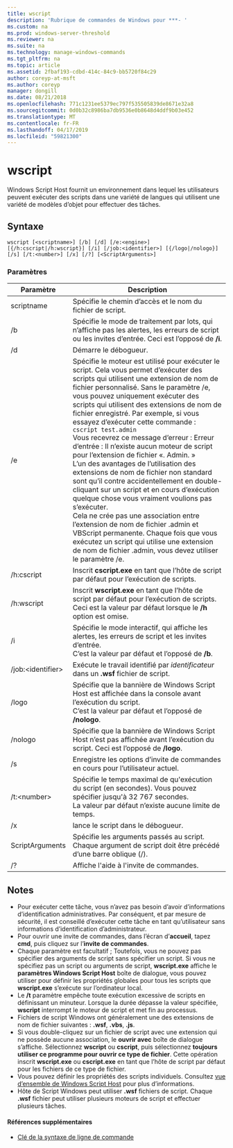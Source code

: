 ```yaml
---
title: wscript
description: 'Rubrique de commandes de Windows pour ***- '
ms.custom: na
ms.prod: windows-server-threshold
ms.reviewer: na
ms.suite: na
ms.technology: manage-windows-commands
ms.tgt_pltfrm: na
ms.topic: article
ms.assetid: 2fbaf193-cdbd-414c-84c9-bb5720f84c29
author: coreyp-at-msft
ms.author: coreyp
manager: dongill
ms.date: 08/21/2018
ms.openlocfilehash: 771c1231ee5379ec797f535505839de8671e32a8
ms.sourcegitcommit: 0d0b32c8986ba7db9536e0b8648d4ddf9b03e452
ms.translationtype: MT
ms.contentlocale: fr-FR
ms.lasthandoff: 04/17/2019
ms.locfileid: "59821300"
---
```

# <a name="wscript"></a>wscript



Windows Script Host fournit un environnement dans lequel les utilisateurs peuvent exécuter des scripts dans une variété de langues qui utilisent une variété de modèles d’objet pour effectuer des tâches.

## <a name="syntax"></a>Syntaxe

```
wscript [<scriptname>] [/b] [/d] [/e:<engine>] [{/h:cscript|/h:wscript}] [/i] [/job:<identifier>] [{/logo|/nologo}] [/s] [/t:<number>] [/x] [/?] [<ScriptArguments>]
```

### <a name="parameters"></a>Paramètres

|Paramètre|Description|
|---------|-----------|
|scriptname|Spécifie le chemin d’accès et le nom du fichier de script.|
|/b|Spécifie le mode de traitement par lots, qui n’affiche pas les alertes, les erreurs de script ou les invites d’entrée. Ceci est l’opposé de **/i**.|
|/d|Démarre le débogueur.|
|/e|Spécifie le moteur est utilisé pour exécuter le script. Cela vous permet d’exécuter des scripts qui utilisent une extension de nom de fichier personnalisé. Sans le paramètre /e, vous pouvez uniquement exécuter des scripts qui utilisent des extensions de nom de fichier enregistré. Par exemple, si vous essayez d’exécuter cette commande :<br>```cscript test.admin```<br>Vous recevrez ce message d’erreur : Erreur d’entrée : Il n’existe aucun moteur de script pour l’extension de fichier «. Admin. »<br>L’un des avantages de l’utilisation des extensions de nom de fichier non standard sont qu’il contre accidentellement en double-cliquant sur un script et en cours d’exécution quelque chose vous vraiment voulions pas s’exécuter. <br>Cela ne crée pas une association entre l’extension de nom de fichier .admin et VBScript permanente. Chaque fois que vous exécutez un script qui utilise une extension de nom de fichier .admin, vous devez utiliser le paramètre /e.|
|/h:cscript|Inscrit **cscript.exe** en tant que l’hôte de script par défaut pour l’exécution de scripts.|
|/h:wscript|Inscrit **wscript.exe** en tant que l’hôte de script par défaut pour l’exécution de scripts. Ceci est la valeur par défaut lorsque le **/h** option est omise.|
|/i|Spécifie le mode interactif, qui affiche les alertes, les erreurs de script et les invites d’entrée.</br>C’est la valeur par défaut et l’opposé de **/b**.|
|/job:\<identifier>|Exécute le travail identifié par *identificateur* dans un **.wsf** fichier de script.|
|/logo|Spécifie que la bannière de Windows Script Host est affichée dans la console avant l’exécution du script.</br>C’est la valeur par défaut et l’opposé de **/nologo**.|
|/nologo|Spécifie que la bannière de Windows Script Host n’est pas affichée avant l’exécution du script. Ceci est l’opposé de **/logo**.|
|/s|Enregistre les options d’invite de commandes en cours pour l’utilisateur actuel.|
|/t:\<number>|Spécifie le temps maximal de qu'exécution du script (en secondes). Vous pouvez spécifier jusqu'à 32 767 secondes.</br>La valeur par défaut n’existe aucune limite de temps.|
|/x|lance le script dans le débogueur.|
|ScriptArguments|Spécifie les arguments passés au script. Chaque argument de script doit être précédé d’une barre oblique (/).|
|/?|Affiche l'aide à l'invite de commandes.|

## <a name="remarks"></a>Notes

-   Pour exécuter cette tâche, vous n’avez pas besoin d’avoir d’informations d’identification administratives. Par conséquent, et par mesure de sécurité, il est conseillé d’exécuter cette tâche en tant qu’utilisateur sans informations d’identification d’administrateur.
-   Pour ouvrir une invite de commandes, dans l’écran d’**accueil**, tapez **cmd**, puis cliquez sur l’**invite de commandes**.
-   Chaque paramètre est facultatif ; Toutefois, vous ne pouvez pas spécifier des arguments de script sans spécifier un script. Si vous ne spécifiez pas un script ou arguments de script, **wscript.exe** affiche le **paramètres Windows Script Host** boîte de dialogue, vous pouvez utiliser pour définir les propriétés globales pour tous les scripts que **wscript.exe** s’exécute sur l’ordinateur local.
-   Le **/t** paramètre empêche toute exécution excessive de scripts en définissant un minuteur. Lorsque la durée dépasse la valeur spécifiée, **wscript** interrompt le moteur de script et met fin au processus.
-   Fichiers de script Windows ont généralement une des extensions de nom de fichier suivantes : **.wsf**, **.vbs**, **.js**.
-   Si vous double-cliquez sur un fichier de script avec une extension qui ne possède aucune association, le **ouvrir avec** boîte de dialogue s’affiche. Sélectionnez **wscript** ou **cscript**, puis sélectionnez **toujours utiliser ce programme pour ouvrir ce type de fichier**. Cette opération inscrit **wscript.exe** ou **cscript.exe** en tant que l’hôte de script par défaut pour les fichiers de ce type de fichier.
-   Vous pouvez définir les propriétés des scripts individuels. Consultez [vue d’ensemble de Windows Script Host](https://technet.microsoft.com/library/cc738350(v=ws.10).aspx) pour plus d’informations.
-   Hôte de Script Windows peut utiliser **.wsf** fichiers de script. Chaque **.wsf** fichier peut utiliser plusieurs moteurs de script et effectuer plusieurs tâches.

#### <a name="additional-references"></a>Références supplémentaires

-   [Clé de la syntaxe de ligne de commande](command-line-syntax-key.md)
